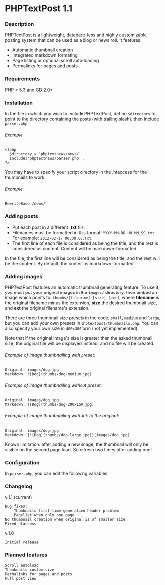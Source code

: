 # PHPTextPost 1.1
### Description

PHPTextPost is a lightweight, database-less and highly customizable posting system that can be used as a blog or news roll. It features:

* Automatic thumbnail creation
* Integrated markdown formating
* Page listing or optional scroll auto-loading
* Permalinks for pages and posts

### Requirements

PHP > 5.3 and GD 2.0+

### Installation

In the file in which you wish to include PHPTextPost, define `$directory` to point to the directory containing the posts (with trailing slash), then include `parser.php`

###### Example

	<?php
	  $directory = 'phptextnews/news/';
	  include('phptextnews/parser.php');
	?>

You may have to specify your script directory in the .htaccess for the thumbnails to work:

###### Example

	RewriteBase /news/

### Adding posts

* Put each post in a different **.txt** file.
* Filenames must be formatted in this format: `YYYY-MM-DD HH.MM.SS.txt`. For example: `2012-02-17 00.00.00.txt`.
* The first line of each file is considered as being the title, and the rest is considered as content. Content will be markdown-formatted.

In the file, the first line will be considered as being the title, and the rest will be the content. By default, the content is markdown-formatted.
	  
### Adding images

PHPTextPost features an automatic thumbnail generating feature. To use it, you must put your original images in the `images/` directory, then embed an image which points to: `thumbs/[filename]-[size].[ext]`, where **filename** is the original filename minus the extension, **size** the desired thumbnail size, and **ext** the original filename's extension.

There are three thumbnail size presets in the code, `small`, `medium` and `large`, but you can add your own presets in `phptextpost/thumbnails.php`. You can also specify your own size in `400x300`form (not yet implemented).

Note that if the original image's size is greater than the asked thumbnail size, the original file will be displayed instead, and no file will be created.

###### Example of image thumbnailing with preset:

	Original: images/dog.jpg
	Markdown: ![Dog](thumbs/dog-medium.jpg)

###### Example of image thumbnailing without preset:

	Original: images/dog.jpg
	Markdown: ![Dog](thumbs/dog-200x150.jpg)

###### Example of image thumbnailing with link to the original:

	Original: images/dog.jpg
	Markdown: [![Dog](thumbs/dog-large.jpg)](images/dog.jpg)

Known limitation: after adding a new image, the thumbnail will only be visible on the second page load. So refresh two times after adding one!

### Configuration

In `parser.php`, you can edit the following variables:

### Changelog

v.1.1 (current)

	Bug fixes:
		Thumbnails first-time generation header problem
		Pagelist when only one page
	No thumbnail creation when original is of smaller size
	Fixed htaccess

v.1.0

	Initial release
	
### Planned features

	Scroll autoload
	Thumbnails custom size
	Permalinks for pages and posts
	Full post view